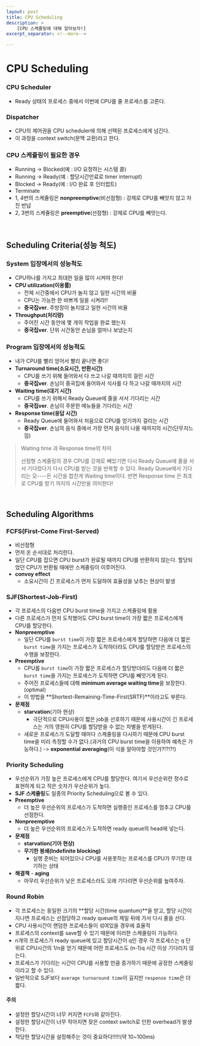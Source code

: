 ```yaml
---
layout: post
title: CPU Scheduling
description: >
    [CPU 스케쥴링에 대해 알아보자!]
excerpt_separator: <!--more-->

---
```


<!--more-->

# CPU Scheduling

### CPU Scheduler
- Ready 상태의 프로세스 중에서 이번에 CPU를 줄 프로세스를 고른다.

### Dispatcher
- CPU의 제어권을 CPU scheduler에 의해 선택된 프로세스에게 넘긴다.
- 이 과정을 context switch(문맥 교환)라고 한다.

### CPU 스케쥴링이 필요한 경우
- Running -> Blocked(예 : I/O 요청하는 시스템 콜)
- Running -> Ready(예 : 할당시간만료로 timer interrupt)
- Blocked -> Ready(예 : I/O 완료 후 인터럽트)
- Terminate
- 1, 4번의 스케쥴링은 **nonpreemptive**(비선점형) : 강제로 CPU를 빼앗지 않고 자진 반납
- 2, 3번의 스케쥴링은 **preemptive**(선점형) : 강제로 CPU를 빼앗는다.

<br>

## Scheduling Criteria(성능 척도)

### **System 입장에서의 성능척도**
- CPU하나를 가지고 최대한 일을 많이 시켜야 한다!
- **CPU utilization(이용률)**
  - 전체 시간중에서 CPU가 놀지 않고 일한 시간의 비율
  - CPU는 가능한 한 바쁘게 일을 시켜라!!
  - **중국집ver**. 주방장이 놀지않고 일한 시간의 비율
- **Throughput(처리량)**
  - 주어진 시간 동안에 몇 개의 작업을 완료 했는지
  - **중국집ver**. 단위 시간동안 손님을 얼마나 보냈는지

### **Program 입장에서의 성능척도**
- 내가 CPU를 빨리 얻어서 빨리 끝나면 좋다!
- **Turnaround time(소요시간, 반환시간)**
  - CPU를 쓰기 위해 들어와서 다 쓰고 나갈 때까지의 걸린 시간
  - **중국집ver**. 손님이 중국집에 들어와서 식사를 다 하고 나갈 때까지의 시간
- **Waiting time(대기 시간)**
  - CPU를 쓰기 위해서 Ready Queue에 줄을 서서 기다리는 시간
  - **중국집ver**. 손님이 주문한 메뉴들을 기다리는 시간
- **Response time(응답 시간)**
  - Ready Queue에 들어와서 처음으로 CPU를 얻기까지 걸리는 시간
  - **중국집ver**. 손님의 음식 중에서 가장 먼저 음식이 나올 때까지의 시간(단무지느낌)

> Waiting time 과 Response time의 차이
>
> 선점형 스케쥴링의 경우 CPU를 강제로 빼았기면 다시 Ready Queue에 줄을 서서 기다렸다가 다시 CPU를 받는 것을 반복할 수 있다. Ready Queue에서 기다리는 모----든 시간을 합친게 Waiting time이다. 반면 Response time 은 최초로 CPU를 받기 까지의 시간만을 의미한다!

<br>

## Scheduling Algorithms

### FCFS(First-Come First-Served)
- 비선점형
- 먼저 온 순서대로 처리한다.
- 일단 CPU를 잡으면 CPU burst가 완료될 때까지 CPU를 반환하지 않는다. 할당되었던 CPU가 반환될 때에만 스케줄링이 이루어진다.
- **convoy effect**
  - 소요시간이 긴 프로세스가 먼저 도달하여 효율성을 낮추는 현상이 발생

### SJF(Shortest-Job-First)
- 각 프로세스의 다음번 CPU burst time을 가지고 스케쥴링에 활용
- 다른 프로세스가 먼저 도착했어도 CPU burst time이 가장 짧은 프로세스에게 CPU를 할당한다.
- **Nonpreemptive**
  - 일단 CPU를 `burst time`이 가장 짧은 프로세스에게 할당하면 다음에 더 짧은 `burst time`을 가지는 프로세스가 도착하더라도 CPU를 할당받은 프로세스의 수행을 보장한다.
- **Preemptive**
  - CPU를 `burst time`이 가장 짧은 프로세스가 할당받더라도 다음에 더 짧은 `burst time`을 가지는 프로세스가 도착하면 CPU를 빼앗기게 된다.
  - 주어진 프로세스들에 대해 **minimum average waiting time**을 보장한다.(optimal)
  - 이 방법을 **Shortest-Remaining-Time-First(SRTF)**이라고도 부른다.
- **문제점**
  - **starvation**(기아 현상)
    - 극단적으로 CPU사용이 짧은 job을 선호하기 때문에 사용시간이 긴 프로세스는 거의 영원히 CPU를 할당받을 수 없는 차별을 받게된다.
  - 새로운 프로세스가 도달할 때마다 스케줄링을 다시하기 때문에 CPU burst time을 미리 측정할 수가 없다.(과거의 CPU burst time을 이용하여 예측은 가능하다.) -> **exponential averaging**(이 식을 알아야할 것인가?!?!?!)

### Priority Scheduling
- 우선순위가 가장 높은 프로세스에게 CPU를 할당한다. 여기서 우선순위란 정수로 표현하게 되고 작은 숫자가 우선순위가 높다.
- **SJF 스케쥴링**도 일종의 Priority Scheduling으로 볼 수 있다.
- **Preemptive**
  - 더 높은 우선순위의 프로세스가 도착하면 실행중인 프로세스를 멈추고 CPU를 선점한다.
- **Nonpreemptive**
  - 더 높은 우선순위의 프로세스가 도착하면 ready queue의 head에 넣는다.
- **문제점**
  - **starvation(기아 현상)**
  - **무기한 봉쇄(Indefinite blocking)**
    - 실행 준비는 되어있으나 CPU를 사용못하는 프로세스를 CPU가 무기한 대기하는 상태
- **해결책** - **aging**
  - 아무리 우선순위가 낮은 프로세스라도 오래 기다리면 우선순위를 높여주자.

### Round Robin
- 각 프로세스는 동일한 크기의 **할당 시간(time quantum)**을 받고, 할당 시간이 지나면 프로세스는 선점당하고 ready queue의 제일 뒤에 가서 다시 줄을 선다.
- CPU 사용시간이 랜덤한 프로세스들이 섞여있을 경우에 효율적
- 프로세스의 context를 save할 수 있기 때문에 이러한 스케줄링이 가능하다.
- n개의 프로세스가 ready queue에 있고 할당시간이 q인 경우 각 프로세스는 q 단위로 CPU시간의 1/n을 얻기 때문에 어떤 프로세스도 (n-1)q 시간 이상 기다리지 않는다.
- 프로세스가 기다리는 시간이 CPU를 사용할 만큼 증가하기 때문에 공정한 스케줄링이라고 할 수 있다.
- 일반적으로 SJF보다 `average turnaround time`이 길지만 `response time`은 더 짧다.

#### 주의
- 설정한 할당시간이 너무 커지면 `FCFS`와 같아진다.
- 설정한 할당시간이 너무 작아지면 잦은 context switch로 인한 overhead가 발생한다.
- 적당한 할당시간을 설정해주는 것이 중요하다!!!!!(약 10~100ms)

